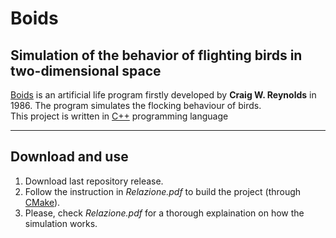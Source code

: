 # Boids

## Simulation of the behavior of flighting birds in two-dimensional space

[Boids](https://en.wikipedia.org/wiki/Boids) is an artificial life program firstly developed by **Craig W. Reynolds** in 1986. The program simulates the flocking behaviour of birds.\
This project is written in [C++](https://isocpp.org/) programming language
***
## Download and use

1) Download last repository release.
2) Follow the instruction in _Relazione.pdf_ to build the project (through [CMake](https://cmake.org/)).
3) Please, check _Relazione.pdf_ for a thorough explaination on how the simulation works.